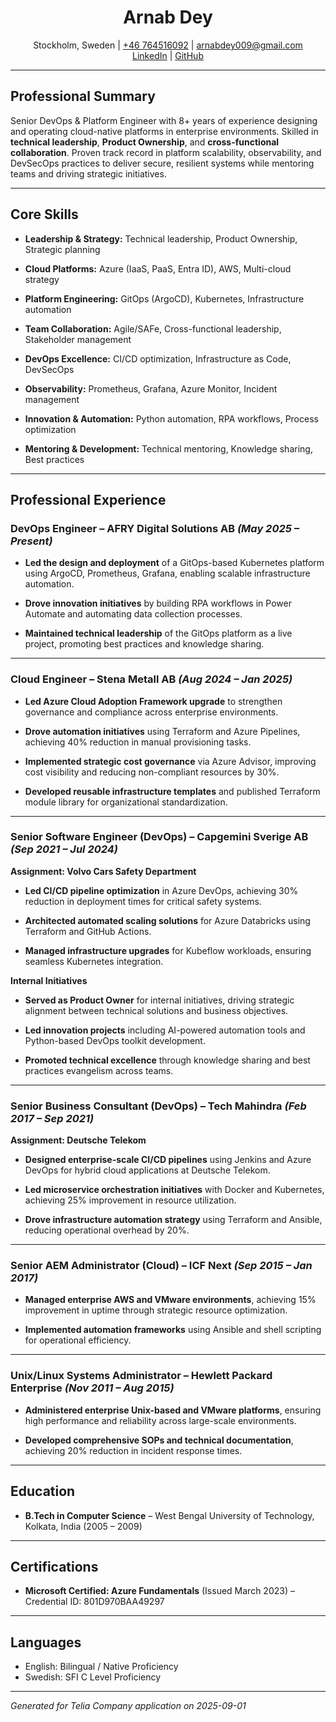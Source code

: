 <div align="center">
	<h1><b>Arnab Dey</b></h1>
	<p>
		Stockholm, Sweden | <a href="tel:+46764516092">+46 764516092</a> | <a href="mailto:arnabdey009@gmail.com">arnabdey009@gmail.com</a><br>
		<a href="https://www.linkedin.com/in/arnabdey73">LinkedIn</a> | <a href="https://github.com/arnabdey73">GitHub</a>
	</p>
</div>

---

## **Professional Summary**
Senior DevOps & Platform Engineer with 8+ years of experience designing and operating cloud-native platforms in enterprise environments. 
Skilled in **technical leadership**, **Product Ownership**, and **cross-functional collaboration**. 
Proven track record in platform scalability, observability, and DevSecOps practices to deliver secure, resilient systems while mentoring teams and driving strategic initiatives.


---

## **Core Skills**

- **Leadership & Strategy:** Technical leadership, Product Ownership, Strategic planning

- **Cloud Platforms:** Azure (IaaS, PaaS, Entra ID), AWS, Multi-cloud strategy

- **Platform Engineering:** GitOps (ArgoCD), Kubernetes, Infrastructure automation

- **Team Collaboration:** Agile/SAFe, Cross-functional leadership, Stakeholder management

- **DevOps Excellence:** CI/CD optimization, Infrastructure as Code, DevSecOps

- **Observability:** Prometheus, Grafana, Azure Monitor, Incident management

- **Innovation & Automation:** Python automation, RPA workflows, Process optimization

- **Mentoring & Development:** Technical mentoring, Knowledge sharing, Best practices


---

## **Professional Experience**

### **DevOps Engineer – AFRY Digital Solutions AB** *(May 2025 – Present)*

- **Led the design and deployment** of a GitOps-based Kubernetes platform using ArgoCD, Prometheus, Grafana, enabling scalable infrastructure automation.

- **Drove innovation initiatives** by building RPA workflows in Power Automate and automating data collection processes.

- **Maintained technical leadership** of the GitOps platform as a live project, promoting best practices and knowledge sharing.


---

### **Cloud Engineer – Stena Metall AB** *(Aug 2024 – Jan 2025)*

- **Led Azure Cloud Adoption Framework upgrade** to strengthen governance and compliance across enterprise environments.

- **Drove automation initiatives** using Terraform and Azure Pipelines, achieving 40% reduction in manual provisioning tasks.

- **Implemented strategic cost governance** via Azure Advisor, improving cost visibility and reducing non-compliant resources by 30%.

- **Developed reusable infrastructure templates** and published Terraform module library for organizational standardization.


---

### **Senior Software Engineer (DevOps) – Capgemini Sverige AB** *(Sep 2021 – Jul 2024)*
**Assignment: Volvo Cars Safety Department**

- **Led CI/CD pipeline optimization** in Azure DevOps, achieving 30% reduction in deployment times for critical safety systems.

- **Architected automated scaling solutions** for Azure Databricks using Terraform and GitHub Actions.

- **Managed infrastructure upgrades** for Kubeflow workloads, ensuring seamless Kubernetes integration.


**Internal Initiatives**

- **Served as Product Owner** for internal initiatives, driving strategic alignment between technical solutions and business objectives.

- **Led innovation projects** including AI-powered automation tools and Python-based DevOps toolkit development.

- **Promoted technical excellence** through knowledge sharing and best practices evangelism across teams.


---

### **Senior Business Consultant (DevOps) – Tech Mahindra** *(Feb 2017 – Sep 2021)*
**Assignment: Deutsche Telekom**

- **Designed enterprise-scale CI/CD pipelines** using Jenkins and Azure DevOps for hybrid cloud applications at Deutsche Telekom.

- **Led microservice orchestration initiatives** with Docker and Kubernetes, achieving 25% improvement in resource utilization.

- **Drove infrastructure automation strategy** using Terraform and Ansible, reducing operational overhead by 20%.


---

### **Senior AEM Administrator (Cloud) – ICF Next** *(Sep 2015 – Jan 2017)*

- **Managed enterprise AWS and VMware environments**, achieving 15% improvement in uptime through strategic resource optimization.

- **Implemented automation frameworks** using Ansible and shell scripting for operational efficiency.


---

### **Unix/Linux Systems Administrator – Hewlett Packard Enterprise** *(Nov 2011 – Aug 2015)*

- **Administered enterprise Unix-based and VMware platforms**, ensuring high performance and reliability across large-scale environments.

- **Developed comprehensive SOPs and technical documentation**, achieving 20% reduction in incident response times.


---

## **Education**
- **B.Tech in Computer Science** – West Bengal University of Technology, Kolkata, India (2005 – 2009)

---

## **Certifications**
- **Microsoft Certified: Azure Fundamentals** (Issued March 2023) – Credential ID: 801D970BAA49297


---

## **Languages**
- English: Bilingual / Native Proficiency
- Swedish: SFI C Level Proficiency

---


*Generated for Telia Company application on 2025-09-01*
